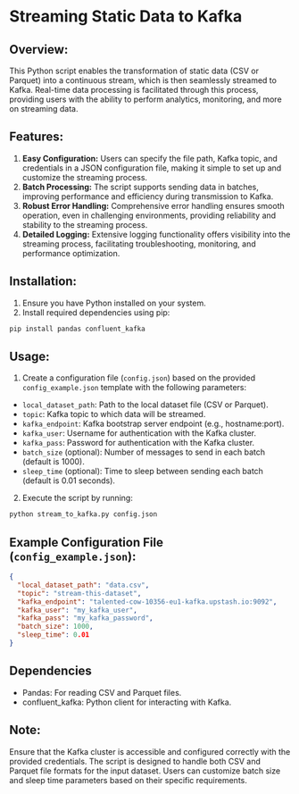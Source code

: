 # Streaming Static Data to Kafka

## Overview:

This Python script enables the transformation of static data (CSV or Parquet) into a continuous stream, which is then seamlessly streamed to Kafka. Real-time data processing is facilitated through this process, providing users with the ability to perform analytics, monitoring, and more on streaming data.

## Features:

1. **Easy Configuration:** Users can specify the file path, Kafka topic, and credentials in a JSON configuration file, making it simple to set up and customize the streaming process.
2. **Batch Processing:** The script supports sending data in batches, improving performance and efficiency during transmission to Kafka.
3. **Robust Error Handling:** Comprehensive error handling ensures smooth operation, even in challenging environments, providing reliability and stability to the streaming process.
4. **Detailed Logging:** Extensive logging functionality offers visibility into the streaming process, facilitating troubleshooting, monitoring, and performance optimization.

## Installation:

1. Ensure you have Python installed on your system.
2. Install required dependencies using pip:

```bash
pip install pandas confluent_kafka
```

## Usage:

1. Create a configuration file (`config.json`) based on the provided `config_example.json` template with the following parameters:

- `local_dataset_path`: Path to the local dataset file (CSV or Parquet).
- `topic`: Kafka topic to which data will be streamed.
- `kafka_endpoint`: Kafka bootstrap server endpoint (e.g., hostname:port).
- `kafka_user`: Username for authentication with the Kafka cluster.
- `kafka_pass`: Password for authentication with the Kafka cluster.
- `batch_size` (optional): Number of messages to send in each batch (default is 1000).
- `sleep_time` (optional): Time to sleep between sending each batch (default is 0.01 seconds).

2. Execute the script by running:

```bash
python stream_to_kafka.py config.json
```

## Example Configuration File (`config_example.json`):

```json
{
  "local_dataset_path": "data.csv",
  "topic": "stream-this-dataset",
  "kafka_endpoint": "talented-cow-10356-eu1-kafka.upstash.io:9092",
  "kafka_user": "my_kafka_user",
  "kafka_pass": "my_kafka_password",
  "batch_size": 1000,
  "sleep_time": 0.01
}
```

## Dependencies

- Pandas: For reading CSV and Parquet files.
- confluent_kafka: Python client for interacting with Kafka.

## Note:

Ensure that the Kafka cluster is accessible and configured correctly with the provided credentials. The script is designed to handle both CSV and Parquet file formats for the input dataset. Users can customize batch size and sleep time parameters based on their specific requirements.

